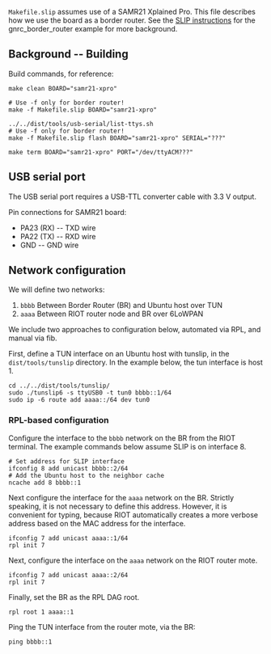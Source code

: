 `Makefile.slip` assumes use of a SAMR21 Xplained Pro. This file describes how we use the board as a border router. See the [SLIP instructions][1] for the gnrc_border_router example for more background.

## Background -- Building
Build commands, for reference:

    make clean BOARD="samr21-xpro"

    # Use -f only for border router!
    make -f Makefile.slip BOARD="samr21-xpro"

    ../../dist/tools/usb-serial/list-ttys.sh
    # Use -f only for border router!
    make -f Makefile.slip flash BOARD="samr21-xpro" SERIAL="???"

    make term BOARD="samr21-xpro" PORT="/dev/ttyACM???"

## USB serial port
The USB serial port requires a USB-TTL converter cable with 3.3 V output.

Pin connections for SAMR21 board:

* PA23 (RX) -- TXD wire
* PA22 (TX) -- RXD wire
* GND -- GND wire

## Network configuration
We will define two networks:

1. `bbbb` Between Border Router (BR) and Ubuntu host over TUN
2. `aaaa` Between RIOT router node and BR over 6LoWPAN

We include two approaches to configuration below, automated via RPL, and manual via fib.

First, define a TUN interface on an Ubuntu host with tunslip, in the `dist/tools/tunslip` directory. In the example below, the tun interface is host 1.

    cd ../../dist/tools/tunslip/
    sudo ./tunslip6 -s ttyUSB0 -t tun0 bbbb::1/64
    sudo ip -6 route add aaaa::/64 dev tun0

### RPL-based configuration

Configure the interface to the `bbbb` network on the BR from the RIOT terminal. The example commands below assume SLIP is on interface 8.

    # Set address for SLIP interface
    ifconfig 8 add unicast bbbb::2/64
    # Add the Ubuntu host to the neighbor cache
    ncache add 8 bbbb::1

Next configure the interface for the `aaaa` network on the BR. Strictly speaking, it is not necessary to define this address. However, it is convenient for typing, because RIOT automatically creates a more verbose address based on the MAC address for the interface.

    ifconfig 7 add unicast aaaa::1/64
    rpl init 7

Next, configure the interface on the `aaaa` network on the RIOT router mote.

    ifconfig 7 add unicast aaaa::2/64
    rpl init 7

Finally, set the BR as the RPL DAG root.

    rpl root 1 aaaa::1

Ping the TUN interface from the router mote, via the BR:

    ping bbbb::1

[1]: https://github.com/RIOT-OS/RIOT/tree/master/examples/gnrc_border_router    "SLIP instructions"